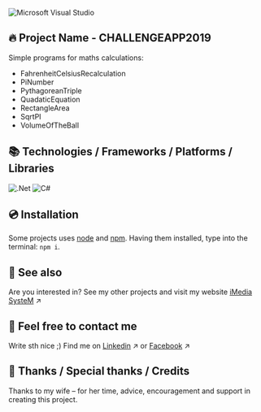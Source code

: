 ![Microsoft Visual Studio](https://github.com/user-attachments/assets/376a45af-ac0d-4adc-b3b7-41d9b31ff4b5)

## 🔥 Project Name - CHALLENGEAPP2019

Simple programs for maths calculations:
- FahrenheitCelsiusRecalculation
- PiNumber
- PythagoreanTriple
- QuadaticEquation
- RectangleArea
- SqrtPI
- VolumeOfTheBall
&nbsp;

## 📚 Technologies / Frameworks / Platforms / Libraries

![.Net](https://img.shields.io/badge/.NET-5C2D91?style=for-the-badge&logo=.net&logoColor=white)
![C#](https://img.shields.io/badge/c%23-%23239120.svg?style=for-the-badge&logo=csharp&logoColor=white)
&nbsp;

## 💿 Installation

Some projects uses [node](https://nodejs.org/en/) and [npm](https://www.npmjs.com/). Having them installed, type into the terminal: `npm i`.
&nbsp;

## 🔗 See also

Are you interested in? See my other projects and visit my website [iMedia SysteM](https://imediasystem.pl/) ↗️
&nbsp;

## 📝 Feel free to contact me
Write sth nice ;) Find me on [Linkedin](https://www.linkedin.com/company/imedia-system/about/?viewAsMember=true) ↗️ or [Facebook](https://www.facebook.com/profile.php?id=61577832340228) ↗️
&nbsp;

## 👏 Thanks / Special thanks / Credits
Thanks to my wife – for her time, advice, encouragement and support in creating this project.
